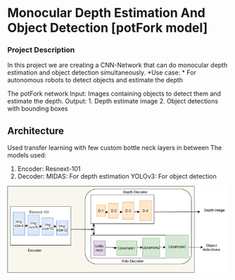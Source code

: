 #   Monocular Depth Estimation And Object Detection [potFork model]

### Project Description
In this project we are creating a CNN-Network that can do monocular depth estimation and object detection simultaneously.
*Use case: *
For autonomous robots to detect objects and estimate the depth

The potFork network
Input: Images containing objects to detect them and estimate the depth.
Output: 1. Depth estimate image
        2. Object detections with bounding boxes 

## Architecture
 Used transfer learning with few custom bottle neck layers in between
 The models used:
 1. Encoder:
            Resnext-101
 1. Decoder:
            MIDAS: For depth estimation
            YOLOv3: For object detection
            
  ![Image of model](https://github.com/ragaashritha/EVA5/blob/main/Captsone_EVA5/pot_fork_model.png)
            
            
